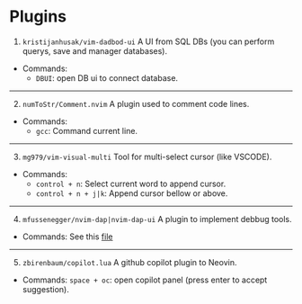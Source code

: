 # Plugins    
 
1. `kristijanhusak/vim-dadbod-ui` 
  A UI from SQL DBs (you can perform querys, save and manager databases).
 
  - Commands: 
    - `DBUI`: open DB ui to connect database.
 ___
2. `numToStr/Comment.nvim` 
  A plugin used to comment code lines.
   
  - Commands: 
    - `gcc`: Command current line. 
 ___
3. `mg979/vim-visual-multi` 
  Tool for multi-select cursor (like VSCODE).
 
  - Commands: 
    - `control + n`: Select current word to append cursor. 
    - `control + n + j|k`: Append cursor bellow or above.
 ___
4. `mfussenegger/nvim-dap|nvim-dap-ui` 
  A plugin to implement debbug tools.
  
  - Commands: 
    See this [file](https://github.com/GustavoRonconi/my-neovim/blob/main/lua/config/keymaps.lua#L9) 
 ___
5. `zbirenbaum/copilot.lua` 
  A github copilot plugin to Neovin.
 
  - Commands:
    `space + oc`: open copilot panel (press enter to accept suggestion). 
